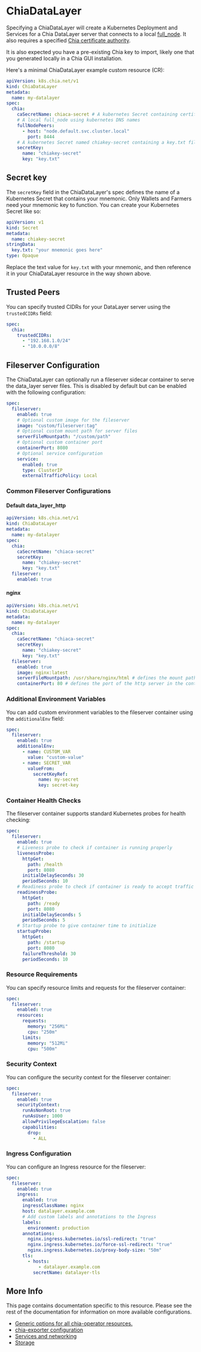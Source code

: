 # ChiaDataLayer

Specifying a ChiaDataLayer will create a Kubernetes Deployment and Services for a Chia DataLayer server that connects to a local [full_node](chianode.md). It also requires a specified [Chia certificate authority](chiaca.md).

It is also expected you have a pre-existing Chia key to import, likely one that you generated locally in a Chia GUI installation.

Here's a minimal ChiaDataLayer example custom resource (CR):

```yaml
apiVersion: k8s.chia.net/v1
kind: ChiaDataLayer
metadata:
  name: my-datalayer
spec:
  chia:
    caSecretName: chiaca-secret # A kubernetes Secret containing certificate authority files
    # A local full_node using kubernetes DNS names
    fullNodePeers:
      - host: "node.default.svc.cluster.local"
        port: 8444
    # A kubernetes Secret named chiakey-secret containing a key.txt file with your mnemonic key
    secretKey:
      name: "chiakey-secret"
      key: "key.txt"
```

## Secret key

The `secretKey` field in the ChiaDataLayer's spec defines the name of a Kubernetes Secret that contains your mnemonic. Only Wallets and Farmers need your mnemonic key to function. You can create your Kubernetes Secret like so:

```yaml
apiVersion: v1
kind: Secret
metadata:
  name: chiakey-secret
stringData:
  key.txt: "your mnemonic goes here"
type: Opaque
```

Replace the text value for `key.txt` with your mnemonic, and then reference it in your ChiaDataLayer resource in the way shown above.

## Trusted Peers

You can specify trusted CIDRs for your DataLayer server using the `trustedCIDRs` field:

```yaml
spec:
  chia:
    trustedCIDRs:
      - "192.168.1.0/24"
      - "10.0.0.0/8"
```

## Fileserver Configuration

The ChiaDataLayer can optionally run a fileserver sidecar container to serve the data_layer server files. This is disabled by default but can be enabled with the following configuration:

```yaml
spec:
  fileserver:
    enabled: true
    # Optional custom image for the fileserver
    image: "custom/fileserver:tag"
    # Optional custom mount path for server files
    serverFileMountpath: "/custom/path"
    # Optional custom container port
    containerPort: 8080
    # Optional service configuration
    service:
      enabled: true
      type: ClusterIP
      externalTrafficPolicy: Local
```

### Common Fileserver Configurations

#### Default data_layer_http

```yaml
apiVersion: k8s.chia.net/v1
kind: ChiaDataLayer
metadata:
  name: my-datalayer
spec:
  chia:
    caSecretName: "chiaca-secret"
    secretKey:
      name: "chiakey-secret"
      key: "key.txt"
  fileserver:
    enabled: true
```

#### nginx

```yaml
apiVersion: k8s.chia.net/v1
kind: ChiaDataLayer
metadata:
  name: my-datalayer
spec:
  chia:
    caSecretName: "chiaca-secret"
    secretKey:
      name: "chiakey-secret"
      key: "key.txt"
  fileserver:
    enabled: true
    image: nginx:latest
    serverFileMountpath: /usr/share/nginx/html # defines the mount path for the server files volume in the container
    containerPort: 80 # defines the port of the http server in the container
```

### Additional Environment Variables

You can add custom environment variables to the fileserver container using the `additionalEnv` field:

```yaml
spec:
  fileserver:
    enabled: true
    additionalEnv:
      - name: CUSTOM_VAR
        value: "custom-value"
      - name: SECRET_VAR
        valueFrom:
          secretKeyRef:
            name: my-secret
            key: secret-key
```

### Container Health Checks

The fileserver container supports standard Kubernetes probes for health checking:

```yaml
spec:
  fileserver:
    enabled: true
    # Liveness probe to check if container is running properly
    livenessProbe:
      httpGet:
        path: /health
        port: 8080
      initialDelaySeconds: 30
      periodSeconds: 10
    # Readiness probe to check if container is ready to accept traffic
    readinessProbe:
      httpGet:
        path: /ready
        port: 8080
      initialDelaySeconds: 5
      periodSeconds: 5
    # Startup probe to give container time to initialize
    startupProbe:
      httpGet:
        path: /startup
        port: 8080
      failureThreshold: 30
      periodSeconds: 10
```

### Resource Requirements

You can specify resource limits and requests for the fileserver container:

```yaml
spec:
  fileserver:
    enabled: true
    resources:
      requests:
        memory: "256Mi"
        cpu: "250m"
      limits:
        memory: "512Mi"
        cpu: "500m"
```

### Security Context

You can configure the security context for the fileserver container:

```yaml
spec:
  fileserver:
    enabled: true
    securityContext:
      runAsNonRoot: true
      runAsUser: 1000
      allowPrivilegeEscalation: false
      capabilities:
        drop:
          - ALL
```

### Ingress Configuration

You can configure an Ingress resource for the fileserver:

```yaml
spec:
  fileserver:
    enabled: true
    ingress:
      enabled: true
      ingressClassName: nginx
      host: datalayer.example.com
      # Add custom labels and annotations to the Ingress
      labels:
        environment: production
      annotations:
        nginx.ingress.kubernetes.io/ssl-redirect: "true"
        nginx.ingress.kubernetes.io/force-ssl-redirect: "true"
        nginx.ingress.kubernetes.io/proxy-body-size: "50m"
      tls:
        - hosts:
            - datalayer.example.com
          secretName: datalayer-tls
```

## More Info

This page contains documentation specific to this resource. Please see the rest of the documentation for information on more available configurations.

* [Generic options for all chia-operator resources.](all.md)
* [chia-exporter configuration](chia-exporter.md)
* [Services and networking](services-networking.md)
* [Storage](storage.md)
